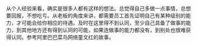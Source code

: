 从个人经验来看，确实是很多人都有这样的想法。总觉得自己多做一点事情，总想要回报，不想吃亏。从老板的角度来讲，都需要员工首先证明自己有某种级别的能力，才可能会给你相应的待遇。及时在这里得不到认同，至少自己具备了做事的能力，到其他地方还有得到认同的可能，如果连做事的能力都没有，到别处也很难获得认同。参考阿里巴巴菜鸟网络童文红的故事。

